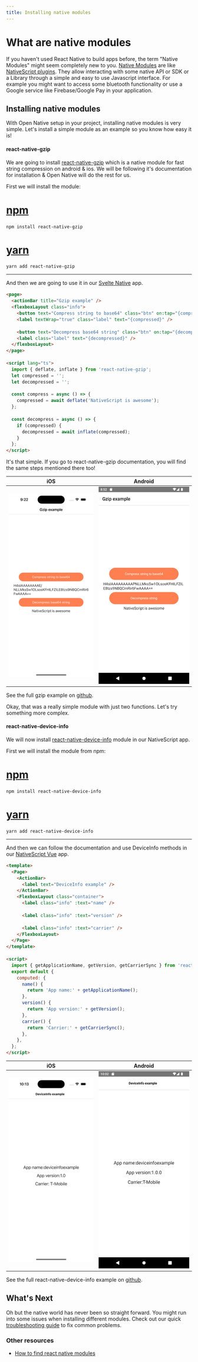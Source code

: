 ```yaml
---
title: Installing native modules
---
```


# What are native modules

If you haven't used React Native to build apps before, the term "Native Modules" might seem completely new to you. [Native Modules](https://reactnative.dev/docs/native-modules-intro) are like [NativeScript plugins](https://docs.nativescript.org/plugins/). They allow interacting with some native API or SDK or a Library through a simple and easy to use Javascript interface. For example you might want to access some bluetooth functionality or use a Google service like Firebase/Google Pay in your application.

## Installing native modules

With Open Native setup in your project, installing native modules is very simple. Let's install a simple module as an example so you know how easy it is!

#### react-native-gzip

We are going to install [react-native-gzip](https://github.com/ammarahm-ed/react-native-gzip) which is a native module for fast string compression on android & ios. We will be following it's documentation for installation & Open Native will do the rest for us.

First we will install the module:

# [npm](#/tab/npm)

```
npm install react-native-gzip
```

# [yarn](#/tab/yarn)

```
yarn add react-native-gzip
```

---

And then we are going to use it in our [Svelte Native](https://svelte-native.technology/) app.

```html
<page>
  <actionBar title="Gzip example" />
  <flexboxLayout class="info">
    <button text="Compress string to base64" class="btn" on:tap="{compress}" />
    <label textWrap="true" class="label" text="{compressed}" />

    <button text="Decompress base64 string" class="btn" on:tap="{decompress}" />
    <label class="label" text="{decompressed}" />
  </flexboxLayout>
</page>

<script lang="ts">
  import { deflate, inflate } from 'react-native-gzip';
  let compressed = '';
  let decompressed = '';

  const compress = async () => {
    compressed = await deflate('NativeScript is awesome');
  };

  const decompress = async () => {
    if (compressed) {
      decompressed = await inflate(compressed);
    }
  };
</script>
```

It's that simple. If you go to react-native-gzip documentation, you will find the same steps mentioned there too!

| iOS                                        | Android                                            |
| ------------------------------------------ | -------------------------------------------------- |
| ![Gzip example iOS](/gzip-example-ios.png) | ![Gzip example Android](/gzip-example-android.png) |

See the full gzip example on [github](https://github.com/OpenNative/examples/tree/main/gzip-example).

Okay, that was a really simple module with just two functions. Let's try something more complex.

#### react-native-device-info

We will now install [react-native-device-info](https://github.com/react-native-device-info/react-native-device-info) module in our NativeScript app.

First we will install the module from npm:

# [npm](#/tab/npm)

```
npm install react-native-device-info
```

# [yarn](#/tab/yarn)

```
yarn add react-native-device-info
```

---

And then we can follow the documentation and use DeviceInfo methods in our [NativeScript Vue](https://nativescript-vue.org) app.

```html
<template>
  <Page>
    <ActionBar>
      <label text="DeviceInfo example" />
    </ActionBar>
    <FlexboxLayout class="container">
      <label class="info" :text="name" />

      <label class="info" :text="version" />

      <label class="info" :text="carrier" />
    </FlexboxLayout>
  </Page>
</template>

<script>
  import { getApplicationName, getVersion, getCarrierSync } from 'react-native-device-info';
  export default {
    computed: {
      name() {
        return 'App name:' + getApplicationName();
      },
      version() {
        return 'App version:' + getVersion();
      },
      carrier() {
        return 'Carrier:' + getCarrierSync();
      },
    },
  };
</script>
```

| iOS                                                    | Android                                                        |
| ------------------------------------------------------ | -------------------------------------------------------------- |
| ![Deviceinfo example iOS](/deviceinfo-example-ios.png) | ![Deviceinfo example android](/deviceinfo-example-android.png) |

See the full react-native-device-info example on [github](https://github.com/OpenNative/examples/tree/main/deviceinfo-example).

## What's Next

Oh but the native world has never been so straight forward. You might run into some issues when installing different modules. Check out our quick [troubleshooting guide](/troubleshooting) to fix common problems.

### Other resources

- [How to find react native modules](/finding-modules)
